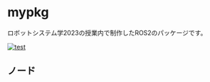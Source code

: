 # mypkg
ロボットシステム学2023の授業内で制作したROS2のパッケージです。

[![test](https://github.com/poohsae/mypkg/actions/workfl/test.yml/badge.syg)](https://github.com/poohsae/mypkg/actions/workflows/test.yml)

## ノード


 
